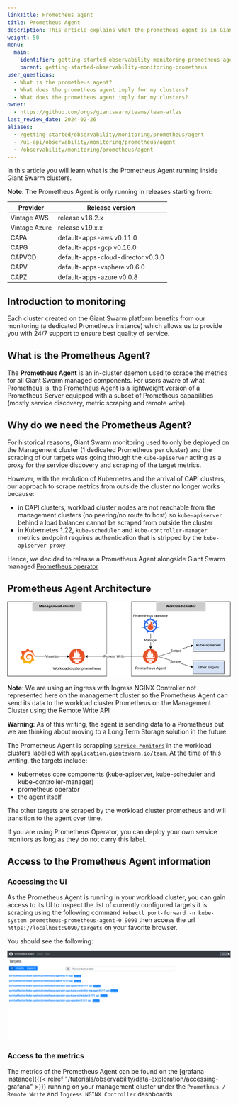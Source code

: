 ```yaml
---
linkTitle: Prometheus agent
title: Prometheus Agent
description: This article explains what the prometheus agent is in Giant Swarm clusters.
weight: 50
menu:
  main:
    identifier: getting-started-observability-monitoring-prometheus-agent
    parent: getting-started-observability-monitoring-prometheus
user_questions:
  - What is the prometheus agent?
  - What does the prometheus agent imply for my clusters?
  - What does the prometheus agent imply for my clusters?
owner:
  - https://github.com/orgs/giantswarm/teams/team-atlas
last_review_date: 2024-02-26
aliases:
  - /getting-started/observability/monitoring/prometheus/agent
  - /ui-api/observability/monitoring/prometheus/agent
  - /observability/monitoring/prometheus/agent
---
```


In this article you will learn what is the Prometheus Agent running inside Giant Swarm clusters.

**Note**: The Prometheus Agent is only running in releases starting from:

| Provider      | Release version                    |
|---------------|------------------------------------|
| Vintage AWS   | release v18.2.x                    |
| Vintage Azure | release v19.x.x                    |
| CAPA          | default-apps-aws v0.11.0           |
| CAPG          | default-apps-gcp v0.16.0           |
| CAPVCD        | default-apps-cloud-director v0.3.0 |
| CAPV          | default-apps-vsphere v0.6.0        |
| CAPZ          | default-apps-azure v0.0.8          |

## Introduction to monitoring

Each cluster created on the Giant Swarm platform benefits from our monitoring (a dedicated Prometheus instance) which allows us to provide you with 24/7 support to ensure best quality of service.

## What is the Prometheus Agent?

The **Prometheus Agent** is an in-cluster daemon used to scrape the metrics for all Giant Swarm managed components.
For users aware of what Prometheus is, the [Prometheus Agent](https://prometheus.io/blog/2021/11/16/agent/) is a lightweight version of a Prometheus Server equipped with a subset of Prometheus capabilities (mostly service discovery, metric scraping and remote write).

## Why do we need the Prometheus Agent?

For historical reasons, Giant Swarm monitoring used to only be deployed on the Management cluster (1 dedicated Prometheus per cluster) and the scraping of our targets was going through the `kube-apiserver` acting as a proxy for the service discovery and scraping of the target metrics.

However, with the evolution of Kubernetes and the arrival of CAPI clusters, our approach to scrape metrics from outside the cluster no longer works because:

- in CAPI clusters, workload cluster nodes are not reachable from the management clusters (no peering/no route to host) so `kube-apiserver` behind a load balancer cannot be scraped from outside the cluster
- in Kubernetes 1.22, `kube-scheduler` and `kube-controller-manager` metrics endpoint requires authentication that is stripped by the `kube-apiserver proxy`

Hence, we decided to release a Prometheus Agent alongside Giant Swarm managed [Prometheus operator](https://github.com/giantswarm/prometheus-operator-app)

## Prometheus Agent Architecture

![Architecture diagram of the Prometheus Agent architecture](prometheus-agent-architecture.png)
<!-- Source: https://drive.google.com/file/d/1Pr0J1x-nPF1klZEFfwJ3gZhxTRjuI1aM -->

**Note**: We are using an ingress with Ingress NGINX Controller not represented here on the management cluster so the Prometheus Agent can send its data to the workload cluster Prometheus on the Management Cluster using the Remote Write API

**Warning**: As of this writing, the agent is sending data to a Prometheus but we are thinking about moving to a Long Term Storage solution in the future.

The Prometheus Agent is scrapping [`Service Monitors`](https://github.com/prometheus-operator/prometheus-operator/blob/main/Documentation/user-guides/getting-started.md#deploying-a-sample-application) in the workload clusters labelled with `application.giantswarm.io/team`.
At the time of this writing, the targets include:

- kubernetes core components (kube-apiserver, kube-scheduler and kube-controller-manager)
- prometheus operator
- the agent itself

The other targets are scraped by the workload cluster prometheus and will transition to the agent over time.

If you are using Prometheus Operator, you can deploy your own service monitors as long as they do not carry this label.

## Access to the Prometheus Agent information

### Accessing the UI

As the Prometheus Agent is running in your workload cluster, you can gain access to its UI to inspect the list of currently configured targets it is scraping using the following command `kubectl port-forward -n kube-system prometheus-prometheus-agent-0 9090` then access the url `https://localhost:9090/targets` on your favorite browser.

You should see the following:

![Screenshot of Prometheus Agent User Interface](prometheus-agent-ui.png)

### Access to the metrics

The metrics of the Prometheus Agent can be found on the [grafana instance]({{< relref "/tutorials/observability/data-exploration/accessing-grafana" >}}) running on your management cluster under the `Prometheus / Remote Write` and `Ingress NGINX Controller` dashboards
